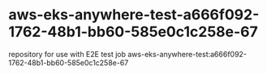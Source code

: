 # aws-eks-anywhere-test-a666f092-1762-48b1-bb60-585e0c1c258e-67
repository for use with E2E test job aws-eks-anywhere-test:a666f092-1762-48b1-bb60-585e0c1c258e-67
